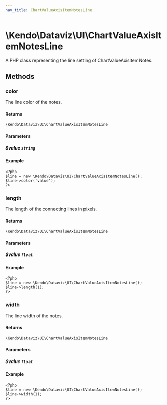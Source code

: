 ```yaml
---
nav_title: ChartValueAxisItemNotesLine
---
```


# \Kendo\Dataviz\UI\ChartValueAxisItemNotesLine

A PHP class representing the line setting of ChartValueAxisItemNotes.


## Methods

### color
The line color of the notes.

#### Returns
`\Kendo\Dataviz\UI\ChartValueAxisItemNotesLine`

#### Parameters

##### $value `string`



#### Example 
    <?php
    $line = new \Kendo\Dataviz\UI\ChartValueAxisItemNotesLine();
    $line->color('value');
    ?>

### length
The length of the connecting lines in pixels.

#### Returns
`\Kendo\Dataviz\UI\ChartValueAxisItemNotesLine`

#### Parameters

##### $value `float`



#### Example 
    <?php
    $line = new \Kendo\Dataviz\UI\ChartValueAxisItemNotesLine();
    $line->length(1);
    ?>

### width
The line width of the notes.

#### Returns
`\Kendo\Dataviz\UI\ChartValueAxisItemNotesLine`

#### Parameters

##### $value `float`



#### Example 
    <?php
    $line = new \Kendo\Dataviz\UI\ChartValueAxisItemNotesLine();
    $line->width(1);
    ?>

